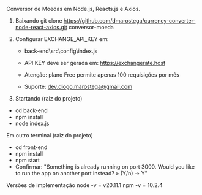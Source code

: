 Conversor de Moedas em Node.js, Reacts.js e Axios.

1. Baixando
 git clone https://github.com/dmarostega/currency-converter-node-react-axios.git conversor-moeda

2. Configurar EXCHANGE_API_KEY em: 
    - back-end\src\config\index.js
    - API KEY deve ser gerada em: https://exchangerate.host
    - Atenção: plano Free permite apenas 100 requisições por mês
    
    - Suporte: dev.diogo.marostega@gmail.com

3. Startando
 (raiz do projeto)
 - cd back-end
 - npm install
 - node index.js

 Em outro terminal
 (raiz do projeto)
 - cd front-end
 - npm install
 - npm start
 - Confirmar:
 "Something is already running on port 3000.
 Would you like to run the app on another port instead? » (Y/n) -> Y"


Versões de implementação
 node -v = v20.11.1
 npm -v = 10.2.4
